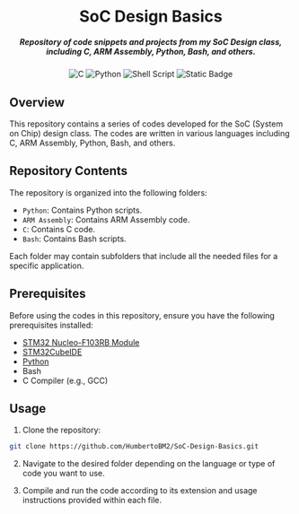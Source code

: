 <div align="center">

# SoC Design Basics

##### Repository of code snippets and projects from my SoC Design class, including C, ARM Assembly, Python, Bash, and others. 

![C](https://img.shields.io/badge/c-%2300599C.svg?style=for-the-badge&logo=c&logoColor=white)
![Python](https://img.shields.io/badge/python-3670A0?style=for-the-badge&logo=python&logoColor=ffdd54)
![Shell Script](https://img.shields.io/badge/shell_script-%23121011.svg?style=for-the-badge&logo=gnu-bash&logoColor=white)
![Static Badge](https://img.shields.io/badge/ARM%20Assembly-%20gray?style=for-the-badge&logo=bash)
</div>

## Overview
This repository contains a series of codes developed for the SoC (System on Chip) design class. The codes are written in various languages including C, ARM Assembly, Python, Bash, and others.

## Repository Contents
The repository is organized into the following folders:
- `Python`: Contains Python scripts.
- `ARM Assembly`: Contains ARM Assembly code.
- `C`: Contains C code.
- `Bash`: Contains Bash scripts.

Each folder may contain subfolders that include all the needed files for a specific application.  

## Prerequisites
Before using the codes in this repository, ensure you have the following prerequisites installed:
- [STM32 Nucleo-F103RB Module](https://www.st.com/en/evaluation-tools/nucleo-f103rb.html)
- [STM32CubeIDE](https://www.st.com/en/development-tools/stm32cubeide.html)
- [Python](https://www.python.org/downloads/)
- Bash
- C Compiler (e.g., GCC)

## Usage
1. Clone the repository:

```bash
git clone https://github.com/HumbertoBM2/SoC-Design-Basics.git
```
2. Navigate to the desired folder depending on the language or type of code you want to use.

3. Compile and run the code according to its extension and usage instructions provided within each file.

